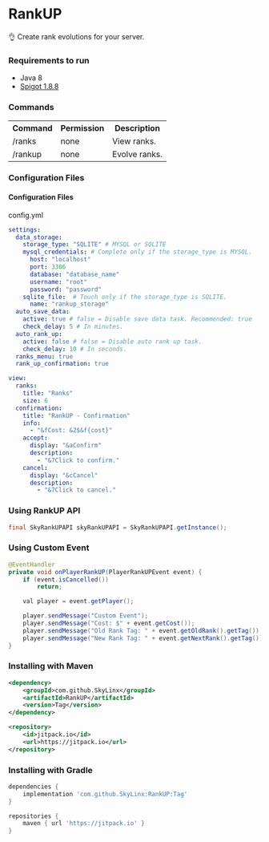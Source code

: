 # RankUP
👌 Create rank evolutions for your server.

### Requirements to run

* Java 8
* [Spigot 1.8.8](https://cdn.getbukkit.org/spigot/spigot-1.8.8-R0.1-SNAPSHOT-latest.jar)

<h3>Commands</h3>

<table>
 <tr>
  <th>Command</th>
  <th>Permission</th>
  <th>Description</th>
 </tr>
 <tr>
  <td>/ranks <new delay></td>
  <td>none</td>
  <td>View ranks.</td>
 </tr>
 <tr>
  <td>/rankup <new delay></td>
  <td>none</td>
  <td>Evolve ranks.</td>
 </tr>
</table>

<h3>Configuration Files</h3>

<h4>Configuration Files</h4>
config.yml

```yml
settings:
  data_storage:
    storage_type: "SQLITE" # MYSQL or SQLITE
    mysql_credentials: # Complete only if the storage_type is MYSQL.
      host: "localhost"
      port: 3306
      database: "database_name"
      username: "root"
      password: "password"
    sqlite_file:  # Touch only if the storage_type is SQLITE.
      name: "rankup_storage"
  auto_save_data:
    active: true # false = Disable save data task. Recommended: true
    check_delay: 5 # In minutes.
  auto_rank_up:
    active: false # false = Disable auto rank up task.
    check_delay: 10 # In seconds.
  ranks_menu: true
  rank_up_confirmation: true

view:
  ranks:
    title: "Ranks"
    size: 6
  confirmation:
    title: "RankUP - Confirmation"
    info:
      - "&fCost: &2$&f{cost}"
    accept:
      display: "&aConfirm"
      description:
        - "&7Click to confirm."
    cancel:
      display: "&cCancel"
      description:
        - "&7Click to cancel."
```

<h3>Using RankUP API</h3>

```java
final SkyRankUPAPI skyRankUPAPI = SkyRankUPAPI.getInstance();
```

<h3>Using Custom Event</h3>

```java
@EventHandler
private void onPlayerRankUP(PlayerRankUPEvent event) {
    if (event.isCancelled())
        return;

    val player = event.getPlayer();

    player.sendMessage("Custom Event");
    player.sendMessage("Cost: $" + event.getCost());
    player.sendMessage("Old Rank Tag: " + event.getOldRank().getTag());
    player.sendMessage("New Rank Tag: " + event.getNextRank().getTag());
}
```

<h3>Installing with Maven</h3>

```xml
<dependency>
    <groupId>com.github.SkyLinx</groupId>
    <artifactId>RankUP</artifactId>
    <version>Tag</version>
</dependency>
```

```xml
<repository>
    <id>jitpack.io</id>
    <url>https://jitpack.io</url>
</repository>
```

<h3>Installing with Gradle</h3>

```gradle
dependencies {
    implementation 'com.github.SkyLinx:RankUP:Tag'
}
```

```gradle
repositories {
    maven { url 'https://jitpack.io' }
}
```
